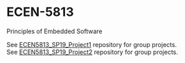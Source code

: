 # ECEN-5813
Principles of Embedded Software

See [ECEN5813_SP19_Project1](https://github.com/iyesildirek/ECEN5813_SP19_Project1) repository for group projects.\
See [ECEN5813_SP19_Project2](https://github.com/iyesildirek/ECEN5813_SP19_Project2) repository for group projects. 
